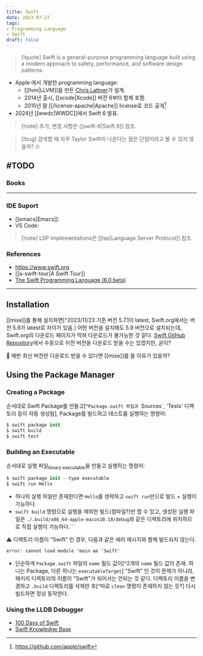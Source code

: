 ```yaml
---
title: Swift
date: 2023-07-27
tags: 
- Programming Language
- Swift
draft: false
---
```


> [!quote] Swift is a general-purpose programming language built using a modern approach to safety, performance, and software design patterns.

- Apple 에서 개발한 programming language:
    - [[llvm|LLVM]]을 만든 [Chris Lattner](https://nondot.org/sabre/)가 설계.
    - 2014년 출시, [[xcode|Xcode]] 버전 6부터 함께 포함.
    - 2015년 말 [[/license-apache|Apache]] license로 코드 공개[^1]
- 2024년 [[wwdc|WWDC]]에서 Swift 6 발표.

[^1]: https://github.com/apple/swift

> [!note] 추가, 변경 사항은 [[swift-6|Swift 6]] 참조.

> [!bug] 검색할 때 자꾸 Taylor Swift이 나온다는 점은 단점이라고 볼 수 있지 않을까? 🙄


#TODO
---
### Books


---
### IDE Suport
- [[emacs|Emacs]]: 
- VS Code:

> [!note] LSP Implementations은 [[lsp|Language Server Protocol]] 참조.


### References
- https://www.swift.org
- [[a-swift-tour|A Swift Tour]]
- [The Swift Programming Language (6.0 beta)](https://docs.swift.org/swift-book/documentation/the-swift-programming-language)




----
## Installation

[[mise]]를 통해 설치하면[^2023/11/23 기준 버전 5.7.1이 latest, Swift.org에서는 버전 5.9가 latest로 차이가 있음.] 어떤 버전을 설치해도 5.9 버전으로 설치되는데, Swift.org의 다운로드 페이지가 막혀 다운로드가 불가능한 것 같다. [Swift GitHub Repository](https://github.com/apple/swift)에서 수동으로 이전 버전을 다운로드 받을 수는 있겠지만, 굳이?

💬 매번 최신 버전만 다운로드 받을 수 있다면 [[mise]]를 쓸 이유가 있을까?


## Using the Package Manager
### Creating a Package
순서대로 Swift Package를 만들고[^`Package.swift 파일과 `Sources`, 'Tests' 디렉토리 등이 자동 생성됨], Package를 빌드하고 테스트를 실행하는 명령어:
```swift
$ swift package init
$ swift build
$ swift test
```

### Building an Executable
순서대로 실행 파일<sub>binary executable</sub>을 만들고 실행하는 명령어:
```swift
$ swift package init --type executable
$ swift run Hello
```

* 하나의 실행 파일만 존재한다면 `Hello`를 생략하고 `swift run`만으로 빌드 + 실행이 가능하다.
* `swift build` 명령으로 실행을 제외한 빌드(컴파일?)만 할 수 있고, 생성된 실행 파일은 `./.build/x86_64-apple-macos10.10/debug`와 같은 디렉토리에 위치하므로 직접 실행이 가능하다.```

⚠️ 디렉토리 이름이 "Swift" 인 경우, 다음과 같은 에러 메시지와 함께 빌드되지 않는다.
```swift
error: cannot load module 'main as 'Swift'
```
- 단순하게 `Package.swift` 파일의 `name` 필드 값이[^2개의 `name` 필드 값이 존재. 하나는 Package, 다른 하나는 `executableTarget`] "Swift" 인 것이 문제가 아니라, 패키지 디렉토리의 이름이 "Swift"가 되어서는 안되는 것 같다. 디렉토리 이름을 변경하고 `.build` 디렉토리를 삭제한 후[^따로 `clean` 명령이 존재하지 않는 듯?] 다시 빌드하면 정상 동작한다.


### Using the LLDB Debugger

- [100 Days of Swift](https://www.hackingwithswift.com/100)
- [Swift Knowledge Base](https://www.hackingwithswift.com/example-code)

